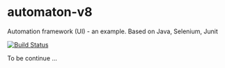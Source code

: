 # automaton-v8

Automation framework (UI) - an example. Based on Java, Selenium, Junit

[![Build Status](https://travis-ci.org/BurhanH/automaton-v8.svg?branch=master)](https://travis-ci.org/BurhanH/automaton-v8)

To be continue ...